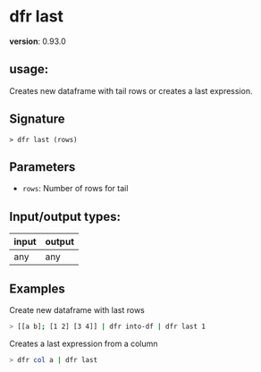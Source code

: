 # dfr last

**version**: 0.93.0

## **usage**:

Creates new dataframe with tail rows or creates a last expression.

## Signature

`> dfr last (rows)`

## Parameters

- `rows`: Number of rows for tail

## Input/output types:

| input | output |
| ----- | ------ |
| any   | any    |

## Examples

Create new dataframe with last rows

```bash
> [[a b]; [1 2] [3 4]] | dfr into-df | dfr last 1
```

Creates a last expression from a column

```bash
> dfr col a | dfr last
```
